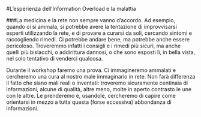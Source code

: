#L’esperienza dell’Information Overload e la malattia

###La medicina e la rete non sempre vanno d’accordo. Ad esempio, quando ci si ammala, si potrebbe avere la tentazione di improvvisarsi esperti utilizzando la rete, e di provare a curarsi da soli, cercando sintomi e raccogliendo rimedi. Ci potrebbe andare bene, ma potrebbe anche essere pericoloso. Troveremmo infatti i consigli e i rimedi più sicuri, ma anche quelli più bislacchi, o addirittura dannosi, o che sono esposti lì, in bella vista, nel solo tentativo di venderci qualcosa.

Durante il workshop faremo una prova. Ci immagineremo ammalati e cercheremo una cura al nostro male immaginario in rete. Non farà differenza il fatto che siano mali reali o inventati: troveremo sicuramente centinaia di informazioni, alcune di qualità, altre meno, molte in aperto contrasto le une con le altre. Le prenderemo e, usandole, cercheremo di capire come orientarsi in mezzo a tutta questa (forse eccessiva) abbondanza di informazioni.
